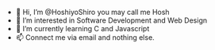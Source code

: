 - 👋 Hi, I’m @HoshiyoShiro you may call me Hosh
- 👀 I’m interested in Software Development and Web Design
- 🌱 I’m currently learning C and Javascript
- 📫 Connect me via email and nothing else.
